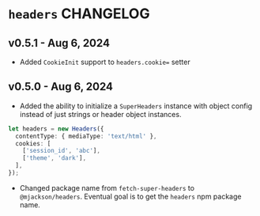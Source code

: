 # `headers` CHANGELOG

## v0.5.1 - Aug 6, 2024

- Added `CookieInit` support to `headers.cookie=` setter

## v0.5.0 - Aug 6, 2024

- Added the ability to initialize a `SuperHeaders` instance with object config instead of just strings or header object instances.

```ts
let headers = new Headers({
  contentType: { mediaType: 'text/html' },
  cookies: [
    ['session_id', 'abc'],
    ['theme', 'dark'],
  ],
});
```

- Changed package name from `fetch-super-headers` to `@mjackson/headers`. Eventual goal is to get the `headers` npm package name.
